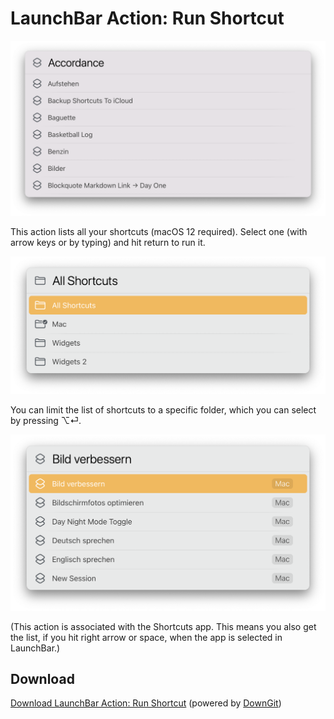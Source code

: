 # LaunchBar Action: Run Shortcut

<img src="screenshot.png" width="600"/> 

This action lists all your shortcuts (macOS 12 required). Select one (with arrow keys or by typing) and hit return to run it.

<img src="screenshot_02.png" width="600"/> 

You can limit the list of shortcuts to a specific folder, which you can select by pressing ⌥⏎.

<img src="screenshot_03.png" width="600"/> 


(This action is associated with the Shortcuts app. This means you also get the list, if you hit right arrow or space, when the app is selected in LaunchBar.)
 

## Download

[Download LaunchBar Action: Run Shortcut](https://minhaskamal.github.io/DownGit/#/home?url=https://github.com/Ptujec/LaunchBar/tree/master/Run-Shortcut) (powered by [DownGit](https://github.com/MinhasKamal/DownGit)) 